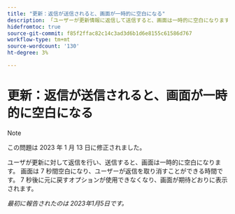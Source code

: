 ```yaml
---
title: "更新：返信が送信されると、画面が一時的に空白になる"
description: 「ユーザーが更新情報に返信して送信すると、画面は一時的に空白になります。 画面は 7 秒間空白になり、ユーザーが返信を取り消すことができる時間です。 7 秒後に元に戻すオプションが使用できなくなり、画面が期待どおりに表示されます。」
hidefromtoc: true
source-git-commit: f85f2ffac82c14c3ad3d6b1d6e8155c61586d767
workflow-type: tm+mt
source-wordcount: '130'
ht-degree: 3%

---
```



# 更新：返信が送信されると、画面が一時的に空白になる

>[!NOTE]
>
>この問題は 2023 年 1 月 13 日に修正されました。

ユーザが更新に対して返信を行い、送信すると、画面は一時的に空白になります。 画面は 7 秒間空白になり、ユーザーが返信を取り消すことができる時間です。 7 秒後に元に戻すオプションが使用できなくなり、画面が期待どおりに表示されます。

_最初に報告されたのは 2023年1月5日です。_


